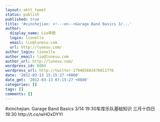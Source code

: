 ```yaml
---
layout: aktt_tweet
status: publish
published: true
title: '#xinchejian: <!--:en-->Garage Band Basics 3/...'
author:
  display_name: Lio李欧
  login: lionello
  email: lio@lunesu.com
  url: http://lunesu.com/
author_login: lionello
author_email: lio@lunesu.com
author_url: http://lunesu.com/
wordpress_id: 6884
wordpress_url: http://twitter-179465683476811776
date: '2012-03-13 15:15:27 +0800'
date_gmt: '2012-03-13 07:15:27 +0800'
categories: []
tags: []
comments: []
---
```

<p>#xinchejian: <!--:en-->Garage Band Basics 3/14 19:30<!--:--><!--:zh-->车库乐队基础知识 三月十四日 19:30<!--:--> http://t.co/wHOxDYYl</p>
